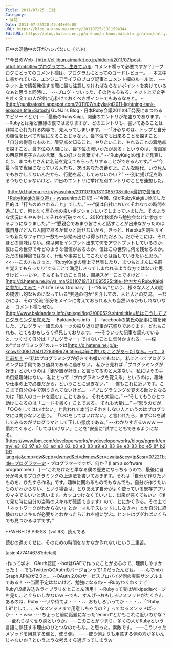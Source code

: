 ```yaml
---
Title: 2011/07/25　日誌
Category:
- 日誌
Date: 2011-07-25T20:45:44+09:00
URL: https://blog.a-know.me/entry/20110725/1311594344
EditURL: https://blog.hatena.ne.jp/a-know/a-know.hateblo.jp/atom/entry/12921228815727979536
---
```



日中の活動中の汗がハンパない。（でぶ）


**今日のWeb
-[http://el.jibun.atmarkit.co.jp/hidemi/2011/07/post-b0d1.html:title=プログラマで、生きている: コメント欄って必要ですか？]
--ブログにとってのコメント欄は、プログラムにとってのコードレビュー。
--本文中に書かれている、エンジニアライフのブログ記事とコメント欄のルールは、
---ネット上で情報発信する際に最も注意しなければならないポイントを突けているなぁと思うと同時に、
---ブログ・ついった、その他もろもろ、ネット上で文字を吐く全ての人が常に心掛けておくべきポイントでもあるなぁと。
-[http://gunjisatoshi.appspot.com/2011/07/rubykaigi2011-lightning-tank-episode:title=Satoshi GUNJI's Blog - 日本Ruby会議2011のLT発表にまつわるエピソードとか]
--「最後のRubyKaigi」関連のエントリが花盛りであります。
---Rubyとは殆ど無縁の僕ではありますが、どのエントリも、書いてあることは非常に心打たれる内容で、見入ってしまいます。
--“「肝心なのは、トップと自分の順位を比べて卑屈になることじゃない。最下位でも出来ることを探すこと」「自分の得意なものと、限界点を知ること。やりたいこと、やれることの着地点を探すこと。最下位の人間には、最下位の戦いかたがある」というのは、漫画家の西原理恵子さんの言葉。私の好きな言葉です。”
--“RubyKaigiの壇上で発表したり、まつもとさんに名前を覚えてもらったりすることができるんです。”
--“今最下位で卑屈になっている人たち、次はあなたの番だよ。こんな時代、いつ死んでもおかしくないんだから、行動を起こしてみないかい？”
---別に揚げ足を取るつもりじゃないけど、21日のエントリに挙げた別エントリのことを連想した。
>>
-[http://d.hatena.ne.jp/yyasuhiro/20110719/1311085708:title=最初で最後の「RubyKaigiの帰り道」- yyasuhiroの日記]
--“今回、僕がRubyKaigiに参加した目的は「打ちのめされること」でした。”
---“僕は自社においてそれなりの時間を過ごして、何となく居心地の良いポジションにいてしまっていました。そのような状況にもやもやしてそれを打破すべく、2010年秋頃から勉強会などに参加するようになりました。”
--“懇親会であまり皆さんと話すことが出来なかったのは僕自身がどんな人間であるか堂々と話せないから。きっと、Heroku名刺もサインも新たなフォロワー数も一歩踏み出せば得られただろう。だがそこには、それほどの意味はない。僕は何をインプット出来て何をアウトプットしているのか、僕はこの世界で今どのような価値があるのか、僕はこの世界に何を残せるのか。ただの精神論ではなく、行動や事実としてこれからは話していきたいと思う。”
<<
---この方もきっと、“RubyKaigiの壇上で発表したり、まつもとさんに名前を覚えてもらったり”することで満足しきってしまわれるような方ではないと思うけど
----いや、そもそもそのこと自体、超絶スゲーことですけど！
-[http://d.hatena.ne.jp/ya_ma/20110719/1311095525:title=地方からRubyKaigiに参加してみて - A Life Less Ordinary　]
--“Ruby”という、様々な人と人の間の橋渡し的なものになっている“共通の何か”を介しての、人と人との交流。
--なかには、その“交流”部分をメインに考えておられる人も当然いるかもしれないなぁ
--コメント欄もぜひ。
-[http://www.baldanders.info/spiegel/log2/000529.shtml:title=私はこうしてプログラミングを覚えた -- Baldanders.info　]
--facebookの某氏の記事に端を発した、プログラマー諸氏のルーツの振り返り記事が花盛りであります。どれもこれも、とてもおもしろく拝見しております。
---そういった記事を読んでいると、つくづく自分は「プログラマー」ではないことに気付かされる。
---僕の“プログラミング”のルーツは[http://d.hatena.ne.jp/a-know/20081204/1228399629:title=以前に書いたことがあった]なぁ。って、3年前だ！
--“私はプログラミングが好きでも嫌いでもない。 私にとってプログラミングは手段であり道具であるに過ぎない。 私から見れば「プログラミングが好き」とかいうのは「鉋や鋸が好き」と言ってるのと大差ない。 私にはその手の倒錯趣味はない。 私にとって「プログラミングを覚える」というのは，趣味や仕事の上で必要だから，ということに過ぎない。”
---僕もこれに近いです。ここまで自分の中で割りきれてないけど。。
--“プログラミングを覚える助けとなるのは「他人のコードを読む」ことである。 それも大量に。”
--“そしてもうひとつ助けになるのは「コードを書く」ことである。 それも大量に。”
--“思うのだが，「○○をしてはいけない」と言われて本当にそれをしない人というのはプログラマには向かないと思う。 「○○をしてはいけない」と言われたら，まず○○を試してみるのがプログラマとして正しい態度である。”
---わかりすぎるｗｗｗ
---慣れてくると、「してはいけない」ことを“安全に”試すこともできるようになる。
-[https://www.ibm.com/developerworks/mydeveloperworks/blogs/pgmrk/entry/_e3_83_97_e3_83_ad_e3_82_b0_e3_83_a9_e3_83_9e_e3_83_bc_e5_8f_b219?lang=ja&cmp=dw&cpb=dwmyd&ct=dwnew&cr=dwnja&ccy=jp&csr=072211:title=プログラマー史 - プログラマーですが、何か？(I am a software programmer.)　]
--“これだけだと単なる僕の歴史になっちゃうので、最後に自分が考えるプログラミングの上達法を書いておきます。それは「自分が作りたいものを、ひたすら作る」です。趣味に関わるものでもなんでも。自分が作りたいものがわからない、という場合は、とりあえず自分がよく使っている既存アプリのマネでもいいと思います。カッコつけなくていいし、出来が悪くてもいい（後で見た時に自分の当時のスキルが確認できます）ので、とにかく作る。その上で「ネットワークがわからない」とか「マルチスレッドにしなきゃ」とか自分に経験のないスキルが必要だとわかったらこれを機に学ぶ。ヒントはググればいくらでも見つかるはずです。”



**WEB+DB PRESS（vol.63）読んでる

読むの遅ぇくせに、そのための時間をなかなか作れないという二重苦。


[asin:4774146781:detail]


-作って学ぶ　OAuth認証
--botはGAEで作ったことがあるので、理解しやすかった！
--でもTwitterのOAuthのバージョンって1.0だったんだね。
---んでmixi Graph APIのが2.0と。
--OAuth 2.0のサービスプロバイダ側の実装サンプルまである！
---当面予定はないけど、勉強になるね〜
-Rubyわくわくナビ　Ruby1.9組み込みライブラリをとことん活用！
--Rubyって実はWikipediaページを見たことぐらいしかないｗ
--でも、すんげ〜おもしろいメソッドがたくさんあるのね、Ruby
---いや待てよ・・・、、おもしろいってか・・・、、「“Ruby 1.9”として、こんなメソッドまで用意しちゃうの？」ってなるメソッドばっか・・・ｗｗ
----ちょっと前に話題になった“ennnd”とかもこれに近いのかな？
---至れり尽くせり感というか。
---このことがつまり、多くの人がRubyという言語に熱狂する理由のひとつなのかもな。と思った。素敵です。
----こういったメソッドを用意する側と、使う側。
-----使う側よりも用意する側の方が多いんじゃないか？というような考えすら過ぎってしまうｗ
